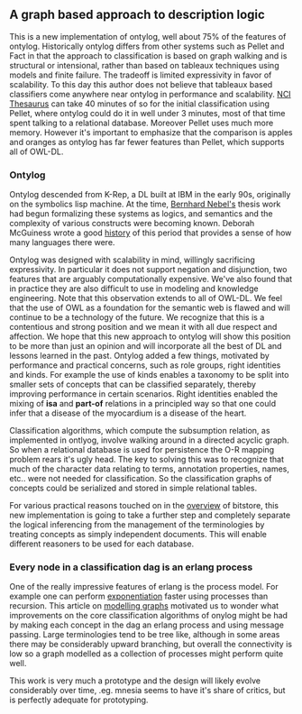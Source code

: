 ## A graph based approach to description logic

This is a new implementation of ontylog, well about 75% of the features of ontylog. Historically ontylog differs from other systems such as Pellet and Fact in that the approach to classification is based on graph walking and is structural or intensional, rather than based on tableaux techniques using models and finite failure. The tradeoff is limited expressivity in favor of scalability. To this day this author does not believe that tableaux based classifiers come anywhere near ontylog in performance and scalability. [NCI Thesaurus](http://www.cancer.gov/cancertopics/terminologyresources) can take 40 minutes of so for the initial classification using Pellet, where ontylog could do it in well under 3 minutes, most of that time spent talking to a relational database. Moreover Pellet uses much more memory. However it's important to emphasize that the comparison is apples and oranges as ontylog has far fewer features than Pellet, which supports all of OWL-DL.

### Ontylog

Ontylog descended from K-Rep, a DL built at IBM in the early 90s, originally on the symbolics lisp machine. At the time, [Bernhard Nebel's](http://books.google.com/books?id=d-fTkUb4FfwC&printsec=frontcover&dq=DL+Bernhard+Nebel&source=gbs_similarbooks_r&cad=2#v=onepage&q=&f=false) thesis work had begun formalizing these systems as logics, and semantics and the complexity of various constructs were becoming known. Deborah McGuiness wrote a good [history](http://www-ksl.stanford.edu/people/dlm/papers/dls-emerge-final.doc) of this period that provides a sense of how many languages there were.

Ontylog was designed with scalability in mind, willingly sacrificing expressivity. In particular it does not support negation and disjunction, two features that are arguably computationally expensive. We've also found that in practice they are also difficult to use in modeling and knowledge engineering. Note that this observation extends to all of OWL-DL. We feel that the use of OWL as a foundation for the semantic web is flawed and will continue to be a technology of the future. We recognize that this is a contentious and strong position and we mean it with all due respect and affection. We hope that this new approach to ontylog will show this position to be more than just an opinion and will incorporate all the best of DL and lessons learned in the past. Ontylog added a few things, motivated by performance and practical concerns, such as role groups, right identities and kinds. For example the use of kinds enables a taxonomy to be split into smaller sets of concepts that can be classified separately, thereby improving performance in certain scenarios. Right identities enabled the mixing of **isa** and **part-of** relations in a principled way so that one could infer that a disease of the myocardium is a disease of the heart.

Classification algorithms, which compute the subsumption relation, as implemented in ontlyog, involve walking around in a directed acyclic graph. So when a relational database is used for persistence the O-R mapping problem rears it's ugly head. The key to solving this was to recognize that much of the character data relating to terms, annotation properties, names, etc.. were not needed for classification. So the classification graphs of concepts could be serialized and stored in simple relational tables. 

For various practical reasons touched on in the [overview](http://github.com/bdionne/bitstore/blob/bitcask/Readme.md) of bitstore, this new implementation is going to take a further step and completely separate the logical inferencing from the management of the terminologies by treating concepts as simply independent documents. This will enable different reasoners to be used for each database.

### Every node in a classification dag is an erlang process

One of the really impressive features of erlang is the process model. For example one can perform [exponentiation](http://dsonline.computer.org/portal/site/dsonline/menuitem.9ed3d9924aeb0dcd82ccc6716bbe36ec/index.jsp?&pName=dso_level1&path=dsonline/2007/10&file=w5tow.xml&xsl=article.xsl&)
faster using processes than recursion. This article on [modelling graphs](http://www.builderau.com.au/program/soa/Modelling-graphs-with-processes-in-Erlang/0,339024614,339283345,00.htm) motivated us to wonder what improvements on the core classification algorithms of onylog might be had by making each concept in the dag an erlang process and using message passing. Large terminologies tend to be tree like, although in some areas there may be considerably upward branching, but overall the connectivity is low so a graph modelled as a collection of processes might perform quite well.

This work is very much a prototype and the design will likely evolve considerably over time, .eg. mnesia seems to have it's share of critics, but is perfectly adequate for prototyping.




